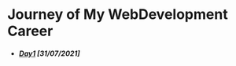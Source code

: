 
# Journey of My WebDevelopment Career

- ##### [Day1](https://github.com/YagneshP/daily_routine/tree/day1) [*31/07/2021*]
